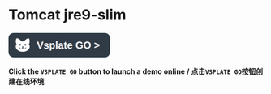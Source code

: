 # Tomcat jre9-slim

<a href="https://www.vsplate.com/?docker-compose=https://github.com/vsplate/dcenvs/tomcat/jre9-slim"><img alt="VSPLATE GO" src="https://raw.githubusercontent.com/vsplate/images/master/vsgo_btn.png" width="200px"></a>

**Click the `VSPLATE GO` button to launch a demo online / 点击`VSPLATE GO`按钮创建在线环境**